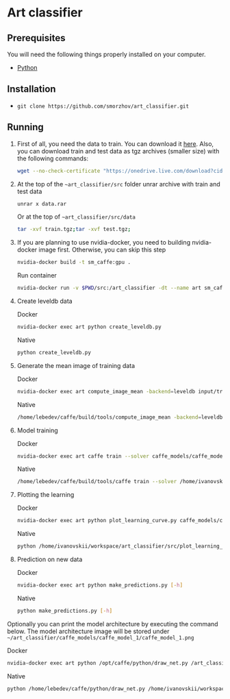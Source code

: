 # Art classifier

## Prerequisites

You will need the following things properly installed on your computer.

* [Python](https://www.python.org/)

## Installation

* `git clone https://github.com/smorzhov/art_classifier.git`

## Running

1. First of all, you need the data to train. You can download it [here](https://drive.google.com/file/d/1uSz9xfYQD3VSN17wlxdGZ6yDpO5uWz6A/view?usp=sharing). Also, you can download train and test data as tgz archives (smaller size) with the following commands:
    ```bash
    wget --no-check-certificate "https://onedrive.live.com/download?cid=9B1DCE6B8AAEBBAB&resid=9B1DCE6B8AAEBBAB%211094&authkey=ALTTp6IUBu8v4v4" -O test.tgz;wget --no-check-certificate "https://onedrive.live.com/download?cid=9B1DCE6B8AAEBBAB&resid=9B1DCE6B8AAEBBAB%211095&authkey=ACicffxzKxa9D1U" -O train.tgz;
    ```
2. At the top of the `~art_classifier/src` folder unrar archive with train and test data
    ```bash
    unrar x data.rar
    ```
    Or at the top of `~art_classifier/src/data`
    ```bash
    tar -xvf train.tgz;tar -xvf test.tgz;
    ```
3. If you are planning to use nvidia-docker, you need to building nvidia-docker image first. Otherwise, you can skip this step
    ```bash
    nvidia-docker build -t sm_caffe:gpu .
    ```
    Run container
    ```bash
    nvidia-docker run -v $PWD/src:/art_classifier -dt --name art sm_caffe:gpu /bin/bash
    ```
5. Create leveldb data

    Docker
    ```bash
    nvidia-docker exec art python create_leveldb.py
    ```
    Native
    ```bash
    python create_leveldb.py
    ```
6. Generate the mean image of training data

    Docker
    ```bash
    nvidia-docker exec art compute_image_mean -backend=leveldb input/train_leveldb input/mean.binaryproto
    ```
    Native
    ```bash
    /home/lebedev/caffe/build/tools/compute_image_mean -backend=leveldb /home/ivanovskii/workspace/art_classifier/src/input/train_leveldb /home/ivanovskii/workspace/art_classifier/src/input/mean.binaryproto
    ```
7. Model training

    Docker
    ```bash
    nvidia-docker exec art caffe train --solver caffe_models/caffe_model_1/solver_1.prototxt 2>&1 | tee log/model_1_train.log
    ```
    Native
    ```bash
    /home/lebedev/caffe/build/tools/caffe train --solver /home/ivanovskii/workspace/art_classifier/src/caffe_models/caffe_model_1/solver_1.prototxt 2>&1 | tee /home/ivanovskii/workspace/art_classifier/src/caffe_models/caffe_model_1/model_1_train.log
    ```
8. Plotting the learning 

    Docker
    ```bash
    nvidia-docker exec art python plot_learning_curve.py caffe_models/caffe_model_1/model_1_train.log caffe_models/caffe_model_1/caffe_model_1_learning_curve.png
    ```
    Native
    ```bash
    python /home/ivanovskii/workspace/art_classifier/src/plot_learning_curve.py /home/ivanovskii/workspace/art_classifier/src/caffe_models/caffe_model_1/model_1_train.log /home/ivanovskii/workspace/art_classifier/src/caffe_models/caffe_model_1/caffe_model_1_learning_curve.png
    ```
9. Prediction on new data

    Docker
    ```bash
    nvidia-docker exec art python make_predictions.py [-h]
    ```
    Native
    ```bash
    python make_predictions.py [-h]
    ```

Optionally you can print the model architecture by executing the command below. The model architecture image will be stored under `~/art_classifier/caffe_models/caffe_model_1/caffe_model_1.png` 

Docker
```bash
nvidia-docker exec art python /opt/caffe/python/draw_net.py /art_classifier/caffe_models/caffe_model_1/caffenet_train_val_1.prototxt /art_classifier/caffe_models/caffe_model_1/caffe_model_1.png
``` 
Native
```bash
python /home/lebedev/caffe/python/draw_net.py /home/ivanovskii/workspace/art_classifier/src/caffe_models/caffe_model_1/caffenet_train_val_1.prototxt /home/ivanovskii/workspace/art_classifier/src/caffe_models/caffe_model_1/caffe_model_1.png
```
